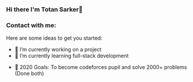 ### Hi there I'm Totan Sarker👋

### Contact with me:



<!--
**totan2R/totan2R** is a ✨ _special_ ✨ repository because its `README.md` (this file) appears on your GitHub profile.
-->
Here are some ideas to get you started:

- 🔭 I’m currently working on a project
- 🌱 I’m currently learning full-stack development
<!--
- 👯 I’m looking to collaborate on ...
- 🤔 I’m looking for help with ...
- 💬 Ask me about ...
- 📫 How to reach me: ...
- 😄 Pronouns: ...
- ⚡ Fun fact: ...
-->
- 🥅 2020 Goals: To become codeforces pupil and solve 2000+ problems (Done both)

